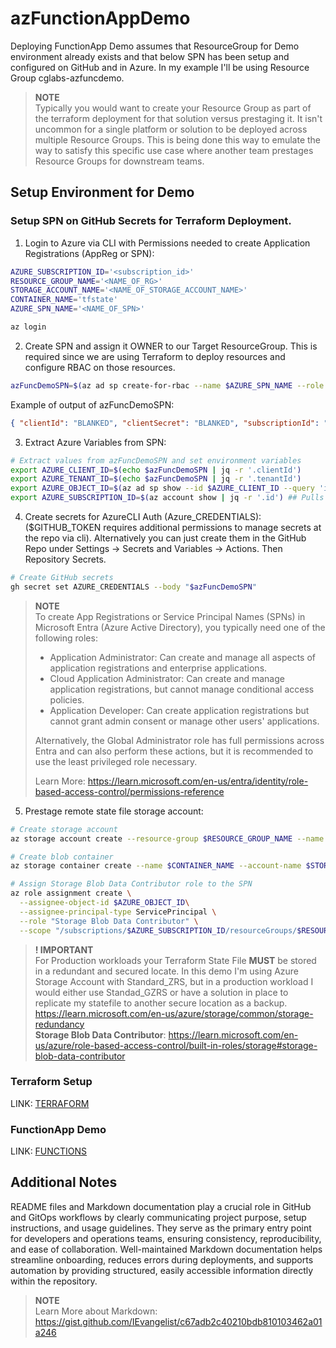 # azFunctionAppDemo
Deploying FunctionApp Demo assumes that ResourceGroup for Demo environment already exists and that below SPN has been setup and configured on GitHub and in Azure. In my example I'll be using Resource Group cglabs-azfuncdemo. 

>**NOTE**  
Typically you would want to create your Resource Group as part of the terraform deployment for that solution versus prestaging it. It isn't uncommon for a single platform or solution to be deployed across multiple Resource Groups. This is being done this way to emulate the way to satisfy this specific use case where another team prestages Resource Groups for downstream teams. 


## Setup Environment for Demo ##

### Setup SPN on GitHub Secrets for Terraform Deployment. ### 

1. Login to Azure via CLI with Permissions needed to create Application Registrations (AppReg or SPN):
```bash
AZURE_SUBSCRIPTION_ID='<subscription_id>'
RESOURCE_GROUP_NAME='<NAME_OF_RG>'
STORAGE_ACCOUNT_NAME='<NAME_OF_STORAGE_ACCOUNT_NAME>'
CONTAINER_NAME='tfstate'
AZURE_SPN_NAME='<NAME_OF_SPN>'

az login
```

2. Create SPN and assign it OWNER to our Target ResourceGroup. This is required since we are using Terraform to deploy resources and configure RBAC on those resources. 
```bash
azFuncDemoSPN=$(az ad sp create-for-rbac --name $AZURE_SPN_NAME --role Owner --scopes /subscriptions/$AZURE_SUBSCRIPTION_ID/resourceGroups/$RESOURCE_GROUP_NAME --sdk-auth)
```

Example of output of azFuncDemoSPN:
```json
{ "clientId": "BLANKED", "clientSecret": "BLANKED", "subscriptionId": "BLANKED", "tenantId": "BLANKED", "activeDirectoryEndpointUrl": "https://login.microsoftonline.com", "resourceManagerEndpointUrl": "https://management.azure.com/", "activeDirectoryGraphResourceId": "https://graph.windows.net/", "sqlManagementEndpointUrl": "https://management.core.windows.net:8443/", "galleryEndpointUrl": "https://gallery.azure.com/", "managementEndpointUrl": "https://management.core.windows.net/" }
```

3. Extract Azure Variables from SPN:
```bash
# Extract values from azFuncDemoSPN and set environment variables
export AZURE_CLIENT_ID=$(echo $azFuncDemoSPN | jq -r '.clientId')
export AZURE_TENANT_ID=$(echo $azFuncDemoSPN | jq -r '.tenantId')
export AZURE_OBJECT_ID=$(az ad sp show --id $AZURE_CLIENT_ID --query 'id' -o tsv)
export AZURE_SUBSCRIPTION_ID=$(az account show | jq -r '.id') ## Pulls Subscription via AzCLI Context.
```

4. Create secrets for AzureCLI Auth (Azure_CREDENTIALS):  
 ($GITHUB_TOKEN requires additional permissions to manage secrets at the repo via cli). Alternatively you can just create them in the GitHub Repo under Settings -> Secrets and Variables -> Actions. Then Repository Secrets. 
```bash
# Create GitHub secrets
gh secret set AZURE_CREDENTIALS --body "$azFuncDemoSPN"
```

>**NOTE**  
> To create App Registrations or Service Principal Names (SPNs) in Microsoft Entra (Azure Active Directory), you typically need one of the following roles:  
> - Application Administrator: Can create and manage all aspects of application registrations and enterprise applications.
> - Cloud Application Administrator: Can create and manage application registrations, but cannot manage conditional access policies.
> - Application Developer: Can create application registrations but cannot grant admin consent or manage other users' applications.  
>  
> Alternatively, the Global Administrator role has full permissions across Entra and can also perform these actions, but it is recommended to use the least privileged role necessary.  
>  
> Learn More: https://learn.microsoft.com/en-us/entra/identity/role-based-access-control/permissions-reference

5. Prestage remote state file storage account: 
```bash
# Create storage account
az storage account create --resource-group $RESOURCE_GROUP_NAME --name $STORAGE_ACCOUNT_NAME --sku Standard_ZRS --encryption-services blob

# Create blob container
az storage container create --name $CONTAINER_NAME --account-name $STORAGE_ACCOUNT_NAME

# Assign Storage Blob Data Contributor role to the SPN
az role assignment create \
  --assignee-object-id $AZURE_OBJECT_ID\
  --assignee-principal-type ServicePrincipal \
  --role "Storage Blob Data Contributor" \
  --scope "/subscriptions/$AZURE_SUBSCRIPTION_ID/resourceGroups/$RESOURCE_GROUP_NAME"

```
> **! IMPORTANT**  
> For Production workloads your Terraform State File __**MUST**__ be stored in a redundant and secured locate. In this demo I'm using Azure Storage Account with  Standard_ZRS, but in a production workload I would either use Standad_GZRS or have a solution in place to replicate my statefile to another secure location as a backup. https://learn.microsoft.com/en-us/azure/storage/common/storage-redundancy  
**Storage Blob Data Contributor**: https://learn.microsoft.com/en-us/azure/role-based-access-control/built-in-roles/storage#storage-blob-data-contributor

### Terraform Setup ###

LINK: [TERRAFORM](infra/README.md)

### FunctionApp Demo ###

LINK: [FUNCTIONS](functions/README.md)

## Additional Notes ##

README files and Markdown documentation play a crucial role in GitHub and GitOps workflows by clearly communicating project purpose, setup instructions, and usage guidelines. They serve as the primary entry point for developers and operations teams, ensuring consistency, reproducibility, and ease of collaboration. Well-maintained Markdown documentation helps streamline onboarding, reduces errors during deployments, and supports automation by providing structured, easily accessible information directly within the repository.

> **NOTE**  
> Learn More about Markdown: https://gist.github.com/IEvangelist/c67adb2c40210bdb810103462a01a246